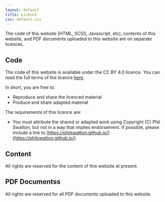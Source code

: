```yaml
---
layout: default
title: Licence
css: default.css
---
```


The code of this website (HTML, SCSS, Javascript, etc), contents of this website, and PDF documents uploaded to this website are on separate licences.

## Code

The code of this website is available under the CC BY 4.0 licence. You can read the full terms of the licence [here](https://creativecommons.org/licenses/by/4.0/legalcode).

In short, you are free to:

- Reproduce and share the licenced material
- Produce and share adapted material

The requirements of this licence are:

- You must attribute the shared or adapted work using Copyright (C) Phil Swatton, but not in a way that implies endorsement. If possible, please include a link to [https://philswatton.github.io/](https://philswatton.github.io/)

## Content

All rights are reserved for the content of this website at present.

## PDF Documentss

All rights are reserved for all PDF documents uploaded to this website.